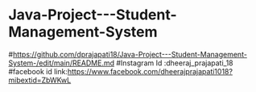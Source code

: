 # Java-Project---Student-Management-System
#https://github.com/dprajapati18/Java-Project---Student-Management-System-/edit/main/README.md
#Instagram Id :dheeraj_prajapati_18
#facebook id link:https://www.facebook.com/dheerajprajapati1018?mibextid=ZbWKwL
